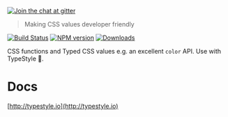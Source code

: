 [![Join the chat at  gitter](https://badges.gitter.im/Join%20Chat.svg)](https://gitter.im/typestyle/general)

> Making CSS values developer friendly

[![Build Status][travis-image]][travis-url]
[![NPM version][npm-image]][npm-url]
[![Downloads](https://img.shields.io/npm/dm/csx.svg)](https://www.npmjs.com/package/csx)

CSS functions and Typed CSS values e.g. an excellent `color` API. Use with TypeStyle 🌹.

# Docs 

[http://typestyle.io](http://typestyle.io)

[travis-image]:https://travis-ci.org/typestyle/csx.svg?branch=master
[travis-url]:https://travis-ci.org/typestyle/csx
[npm-image]:https://img.shields.io/npm/v/csx.svg?style=flat
[npm-url]:https://npmjs.org/package/csx
